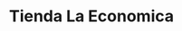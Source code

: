 ---
title: "Tienda La Economica"
url: /quetzaltenango/tienda-la-economica-23-avenida/
shop: comodidad
---